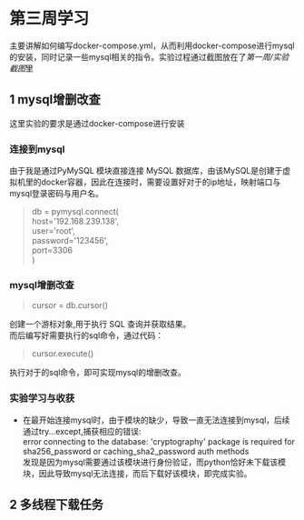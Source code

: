 # 第三周学习
主要讲解如何编写docker-compose.yml，从而利用docker-compose进行mysql的安装，同时记录一些mysql相关的指令。实验过程通过截图放在了*第一周/实验截图*里
## 1 mysql增删改查
这里实验的要求是通过docker-compose进行安装  
### 连接到mysql
由于我是通过PyMySQL 模块直接连接 MySQL 数据库，由该MySQL是创建于虚拟机里的docker容器，因此在连接时，需要设置好对于的ip地址，映射端口与mysql登录密码与用户名。  
>    db = pymysql.connect(  
        host='192.168.239.138',  
        user='root',  
        password='123456',  
        port=3306  
    )
### mysql增删改查
>cursor = db.cursor()  

创建一个游标对象,用于执行 SQL 查询并获取结果。  
而后编写好需要执行的sql命令，通过代码：
>cursor.execute()

执行对于的sql命令，即可实现mysql的增删改查。

### 实验学习与收获
* 在最开始连接mysql时，由于模块的缺少，导致一直无法连接到mysql，后续通过try...except,捕获相应的错误:  
error connecting to the database: 'cryptography' package is required for sha256_password or caching_sha2_password auth methods  
发现是因为mysql需要通过该模块进行身份验证，而python恰好未下载该模块，因此导致mysql无法连接，而后下载好该模块，即完成实验。

## 2 多线程下载任务
